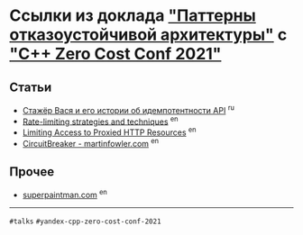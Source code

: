 # Ссылки из доклада ["Паттерны отказоустойчивой архитектуры"][talk] с ["C++ Zero Cost Conf 2021"][event]

## Статьи

- [Стажёр Вася и его истории об идемпотентности API](https://habr.com/ru/company/yandex/blog/442762/) <sup>ru</sup>
- [Rate-limiting strategies and techniques](https://cloud.google.com/architecture/rate-limiting-strategies-techniques) <sup>en</sup>
- [Limiting Access to Proxied HTTP Resources](https://docs.nginx.com/nginx/admin-guide/security-controls/controlling-access-proxied-http/) <sup>en</sup>
- [CircuitBreaker - martinfowler.com](https://martinfowler.com/bliki/CircuitBreaker.html) <sup>en</sup>

## Прочее

- [superpaintman.com](https://superpaintman.com/) <sup>en</sup>

---

`#talks` `#yandex-cpp-zero-cost-conf-2021`

[talk]: https://events.yandex.ru/events/c-zero-cost-conf
[event]: https://events.yandex.ru/events/c-zero-cost-conf
